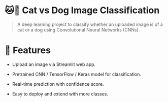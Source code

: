 # 🐱🐶 Cat vs Dog Image Classification
> A deep learning project to classify whether an uploaded image is of a cat or a dog using Convolutional Neural Networks (CNNs).

# 📌 Features

* Upload an image via Streamlit web app.

* Pretrained CNN / TensorFlow / Keras model for classification.

* Real-time prediction with confidence score.

* Easy to deploy and extend with more classes.